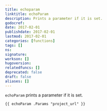 ```yaml
---
title: echoparam
linktitle: echoParam
description: Prints a parameter if it is set.
godocref:
date: 2017-02-01
publishdate: 2017-02-01
lastmod: 2017-02-01
categories: [functions]
tags: []
ns:
signature:
workson: []
hugoversion:
relatedfuncs: []
deprecated: false
draft: false
aliases: []
---
```


`echoParam` prints a parameter if it is set.

```
{{ echoParam .Params "project_url" }}
```